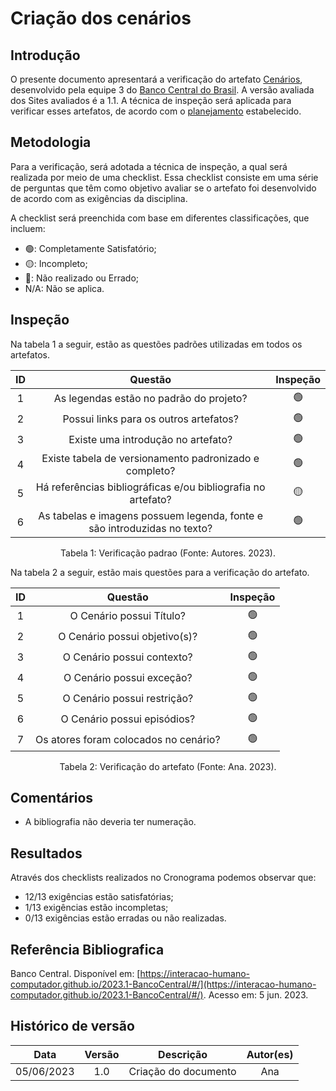 # Criação dos cenários

## Introdução

O presente documento apresentará a verificação do artefato [Cenários](https://interacao-humano-computador.github.io/2023.1-BancoCentral/#/analise_requisitos/cenarios), desenvolvido pela equipe 3 do [Banco Central do Brasil](https://interacao-humano-computador.github.io/2023.1-BancoCentral/). A versão avaliada dos Sites avaliados é a 1.1. A técnica de inspeção será aplicada para verificar esses artefatos, de acordo com o [planejamento](../planejamento.md) estabelecido.

## Metodologia

Para a verificação, será adotada a técnica de inspeção, a qual será realizada por meio de uma checklist. Essa checklist consiste em uma série de perguntas que têm como objetivo avaliar se o artefato foi desenvolvido de acordo com as exigências da disciplina.

A checklist será preenchida com base em diferentes classificações, que incluem:

- 🟢: Completamente Satisfatório;
- 🟡: Incompleto;
- 🔴: Não realizado ou Errado;
- N/A: Não se aplica.

## Inspeção

Na tabela 1 a seguir, estão as questões padrões utilizadas em todos os artefatos.

| ID |                                 Questão                                 | Inspeção |
| :-: | :-----------------------------------------------------------------------: | :--------: |
| 1 |                 As legendas estão no padrão do projeto?                 |     🟢     |
| 2 |                  Possui links para os outros artefatos?                  |     🟢     |
| 3 |                   Existe uma introdução no artefato?                   |     🟢     |
| 4 |          Existe tabela de versionamento padronizado e completo?          |     🟢     |
| 5 |      Há referências bibliográficas e/ou bibliografia no artefato?        |     🟡     |
| 6 | As tabelas e imagens possuem legenda, fonte e são introduzidas no texto? |     🟢     |

<div style="text-align: center">
    <p> Tabela 1: Verificação padrao (Fonte: Autores. 2023).</p>
</div>

Na tabela 2 a seguir, estão mais questões para a verificação do artefato.

| ID |                                 Questão                                 | Inspeção |
| :-: | :-----------------------------------------------------------------------: | :--------: |
| 1 |                           O Cenário possui Título?                          |     🟢     |
| 2 |                         O Cenário possui objetivo(s)?                       |      🟢   |
| 3 |                          O Cenário possui contexto?                         |    🟢      |
| 4 |                          O Cenário possui exceção?                         |    🟢      |
| 5 |                          O Cenário possui restrição?                         |    🟢      |
| 6 |                          O Cenário possui episódios?                         |    🟢      |
| 7 |                   Os atores foram colocados no cenário?                      |    🟢      |


<div style="text-align: center">
    <p> Tabela 2: Verificação do artefato (Fonte: Ana. 2023).</p>
</div>

## Comentários

- A bibliografia não deveria ter numeração.

## Resultados

Através dos checklists realizados no Cronograma podemos observar que:

- 12/13 exigências estão satisfatórias;
- 1/13 exigências estão incompletas;
- 0/13 exigências estão erradas ou não realizadas.

## Referência Bibliografica

Banco Central. Disponível em: [https://interacao-humano-computador.github.io/2023.1-BancoCentral/#/](https://interacao-humano-computador.github.io/2023.1-BancoCentral/#/). Acesso em: 5 jun. 2023.‌
‌

## Histórico de versão

|    Data    | Versão |      Descrição      | Autor(es) |
| :--------: | :-----: | :--------------------: | :-------: |
| 05/06/2023 |   1.0   | Criação do documento |   Ana   |